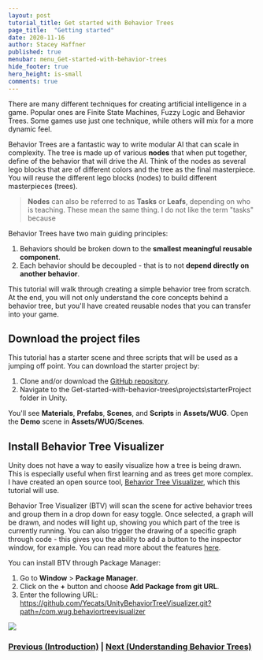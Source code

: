 ```yaml
---
layout: post
tutorial_title: Get started with Behavior Trees
page_title:  "Getting started"
date: 2020-11-16
author: Stacey Haffner
published: true
menubar: menu_Get-started-with-behavior-trees
hide_footer: true
hero_height: is-small
comments: true
---
```

There are many different techniques for creating artificial intelligence in a game. Popular ones are Finite State Machines, Fuzzy Logic and Behavior Trees. Some games use just one technique, while others will mix for a more dynamic feel.

Behavior Trees are a fantastic way to write modular AI that can scale in complexity. The tree is made up of various **nodes** that when put together, define of the behavior that will drive the AI. Think of the nodes as several lego blocks that are of different colors and the tree as the final masterpiece. You will reuse the different lego blocks (nodes) to build different masterpieces (trees).

> **Nodes** can also be referred to as **Tasks** or **Leafs**, depending on who is teaching. These mean the same thing. I do not like the term "tasks" because 

Behavior Trees have two main guiding principles:

1. Behaviors should be broken down to the **smallest meaningful reusable component**.
2. Each behavior should be decoupled - that is to not **depend directly on another behavior**.

This tutorial will walk through creating a simple behavior tree from scratch. At the end, you will not only understand the core concepts behind a behavior tree, but you'll have created reusable nodes that you can transfer into your game.

## Download the project files
This tutorial has a starter scene and three scripts that will be used as a jumping off point. You can download the starter project by:

1. Clone and/or download the [GitHub repository](https://github.com/Yecats/GameDevTutorials).
2. Navigate to the Get-started-with-behavior-trees\projects\starterProject folder in Unity.

You'll see **Materials**, **Prefabs**, **Scenes**, and **Scripts** in **Assets/WUG**. Open the **Demo** scene in **Assets/WUG/Scenes**.

## Install Behavior Tree Visualizer
Unity does not have a way to easily visualize how a tree is being drawn. This is especially useful when first learning and as trees get more complex. I have created an open source tool, [Behavior Tree Visualizer](https://github.com/Yecats/UnityBehaviorTreeVisualizer), which this tutorial will use.

Behavior Tree Visualizer (BTV) will scan the scene for active behavior trees and group them in a drop down for easy toggle. Once selected, a graph will be drawn, and nodes will light up, showing you which part of the tree is currently running. You can also trigger the drawing of a specific graph through code - this gives you the ability to add a button to the inspector window, for example. You can read more about the features [here](https://github.com/Yecats/UnityBehaviorTreeVisualizer).

You can install BTV through Package Manager:

1. Go to **Window** > **Package Manager**.
2. Click on the **+** button and choose **Add Package from git URL**.
3. Enter the following URL: https://github.com/Yecats/UnityBehaviorTreeVisualizer.git?path=/com.wug.behaviortreevisualizer

![]({{page.dir}}/images/packageManager.gif)

### [Previous (Introduction)](../readme.md)    |     [Next (Understanding Behavior Trees)](./pt2-understanding-behavior-trees.md)


